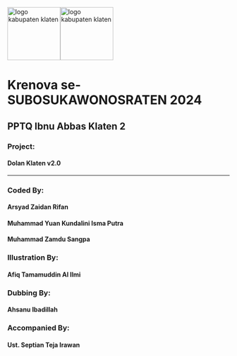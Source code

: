 <img src="./assets/image/logo-kab-klaten.png" alt="logo kabupaten klaten" height="120rm"><img src="./assets/image/logo-pptq-ibbas.png" alt="logo kabupaten klaten" height="120rm">

# Krenova se-SUBOSUKAWONOSRATEN 2024
## PPTQ Ibnu Abbas Klaten 2
### Project:
#### Dolan Klaten v2.0
---
### Coded By:
#### Arsyad Zaidan Rifan
#### Muhammad Yuan Kundalini Isma Putra
#### Muhammad Zamdu Sangpa
### Illustration By:
#### Afiq Tamamuddin Al Ilmi
### Dubbing By:
#### Ahsanu Ibadillah
### Accompanied By:
#### Ust. Septian Teja Irawan
